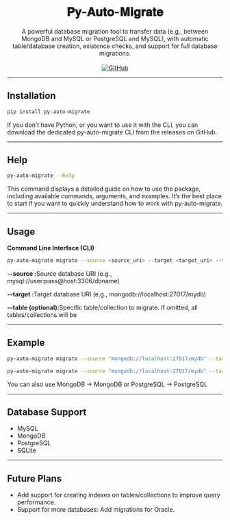 <h1 align="center">
  <strong>𝐏𝐲-𝐀𝐮𝐭𝐨-𝐌𝐢𝐠𝐫𝐚𝐭𝐞</strong>
</h1>
<p align="center">
  A powerful database migration tool to transfer data (e.g., between MongoDB and MySQL or PostgreSQL and MySQL), with automatic table/database creation, existence checks, and support for full database migrations.
  <br><br>
  <a href="https://github.com/kasrakhaksar/py-auto-migrate" target="_blank">
    <img src="https://img.shields.io/badge/GitHub-Repo-blue?logo=github" alt="GitHub" />
  </a>
</p>



---

## Installation

```bash
pip install py-auto-migrate
```


If you don’t have Python, or you want to use it with the CLI, you can download the dedicated py-auto-migrate CLI from the releases on GitHub.


---


## Help

```bash
py-auto-migrate --help
```

<p>This command displays a detailed guide on how to use the package, including available commands, arguments, and examples. It’s the best place to start if you want to quickly understand how to work with py-auto-migrate.</p>



---


## Usage
<b>Command Line Interface (CLI)</b>
```bash
py-auto-migrate migrate --source <source_uri> --target <target_uri> --table <table_name>
```

<p>

  <b>--source :</b>Source database URI (e.g., mysql://user:pass@host:3306/dbname)

  <b>--target :</b>Target database URI (e.g., mongodb://localhost:27017/mydb)

  <b>--table (optional):</b>Specific table/collection to migrate. If omitted, all tables/collections will be

</p>


---


## Example
```bash
py-auto-migrate migrate --source "mongodb://localhost:27017/mydb" --target "mongodb://localhost:27017/mydb2"
```
```bash
py-auto-migrate migrate --source "mongodb://localhost:27017/mydb" --target "mysql://root:1234@localhost:3306/mydb" --table users
```

<p>You can also use MongoDB → MongoDB or PostgreSQL → PostgreSQL</p>

---


## Database Support
<ul>
  <li>MySQL</li>
  <li>MongoDB</li>
  <li>PostgreSQL</li>
  <li>SQLite</li>
</ul>


---


## Future Plans
<ul>
  <li>Add support for creating indexes on tables/collections to improve query performance.</li>
  <li>Support for more databases: Add migrations for Oracle.</li>
</ul>